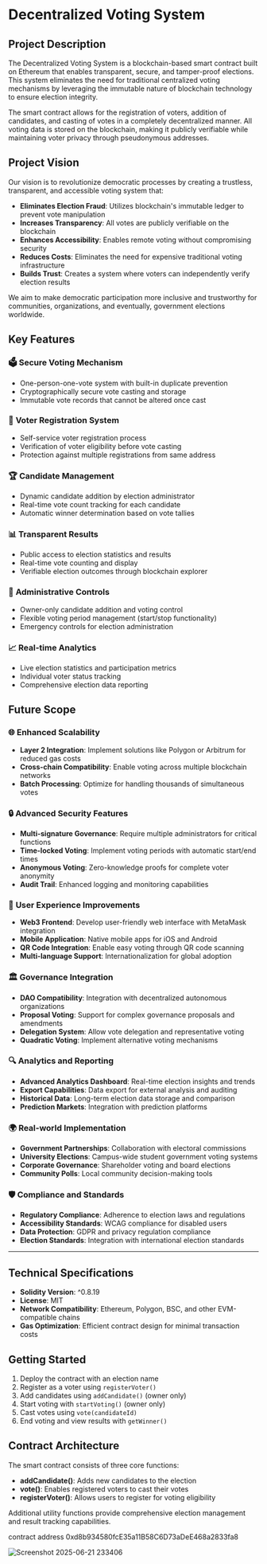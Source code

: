 # Decentralized Voting System

## Project Description

The Decentralized Voting System is a blockchain-based smart contract built on Ethereum that enables transparent, secure, and tamper-proof elections. This system eliminates the need for traditional centralized voting mechanisms by leveraging the immutable nature of blockchain technology to ensure election integrity.

The smart contract allows for the registration of voters, addition of candidates, and casting of votes in a completely decentralized manner. All voting data is stored on the blockchain, making it publicly verifiable while maintaining voter privacy through pseudonymous addresses.

## Project Vision

Our vision is to revolutionize democratic processes by creating a trustless, transparent, and accessible voting system that:

- **Eliminates Election Fraud**: Utilizes blockchain's immutable ledger to prevent vote manipulation
- **Increases Transparency**: All votes are publicly verifiable on the blockchain
- **Enhances Accessibility**: Enables remote voting without compromising security
- **Reduces Costs**: Eliminates the need for expensive traditional voting infrastructure
- **Builds Trust**: Creates a system where voters can independently verify election results

We aim to make democratic participation more inclusive and trustworthy for communities, organizations, and eventually, government elections worldwide.

## Key Features

### 🗳️ **Secure Voting Mechanism**
- One-person-one-vote system with built-in duplicate prevention
- Cryptographically secure vote casting and storage
- Immutable vote records that cannot be altered once cast

### 👥 **Voter Registration System**
- Self-service voter registration process
- Verification of voter eligibility before vote casting
- Protection against multiple registrations from same address

### 🏆 **Candidate Management**
- Dynamic candidate addition by election administrator
- Real-time vote count tracking for each candidate
- Automatic winner determination based on vote tallies

### 📊 **Transparent Results**
- Public access to election statistics and results
- Real-time vote counting and display
- Verifiable election outcomes through blockchain explorer

### 🔐 **Administrative Controls**
- Owner-only candidate addition and voting control
- Flexible voting period management (start/stop functionality)
- Emergency controls for election administration

### 📈 **Real-time Analytics**
- Live election statistics and participation metrics
- Individual voter status tracking
- Comprehensive election data reporting

## Future Scope

### 🌐 **Enhanced Scalability**
- **Layer 2 Integration**: Implement solutions like Polygon or Arbitrum for reduced gas costs
- **Cross-chain Compatibility**: Enable voting across multiple blockchain networks
- **Batch Processing**: Optimize for handling thousands of simultaneous votes

### 🔒 **Advanced Security Features**
- **Multi-signature Governance**: Require multiple administrators for critical functions
- **Time-locked Voting**: Implement voting periods with automatic start/end times
- **Anonymous Voting**: Zero-knowledge proofs for complete voter anonymity
- **Audit Trail**: Enhanced logging and monitoring capabilities

### 📱 **User Experience Improvements**
- **Web3 Frontend**: Develop user-friendly web interface with MetaMask integration
- **Mobile Application**: Native mobile apps for iOS and Android
- **QR Code Integration**: Enable easy voting through QR code scanning
- **Multi-language Support**: Internationalization for global adoption

### 🏛️ **Governance Integration**
- **DAO Compatibility**: Integration with decentralized autonomous organizations
- **Proposal Voting**: Support for complex governance proposals and amendments
- **Delegation System**: Allow vote delegation and representative voting
- **Quadratic Voting**: Implement alternative voting mechanisms

### 🔍 **Analytics and Reporting**
- **Advanced Analytics Dashboard**: Real-time election insights and trends
- **Export Capabilities**: Data export for external analysis and auditing
- **Historical Data**: Long-term election data storage and comparison
- **Prediction Markets**: Integration with prediction platforms

### 🌍 **Real-world Implementation**
- **Government Partnerships**: Collaboration with electoral commissions
- **University Elections**: Campus-wide student government voting systems
- **Corporate Governance**: Shareholder voting and board elections
- **Community Polls**: Local community decision-making tools

### 🛡️ **Compliance and Standards**
- **Regulatory Compliance**: Adherence to election laws and regulations
- **Accessibility Standards**: WCAG compliance for disabled users
- **Data Protection**: GDPR and privacy regulation compliance
- **Election Standards**: Integration with international election standards

---

## Technical Specifications

- **Solidity Version**: ^0.8.19
- **License**: MIT
- **Network Compatibility**: Ethereum, Polygon, BSC, and other EVM-compatible chains
- **Gas Optimization**: Efficient contract design for minimal transaction costs

## Getting Started

1. Deploy the contract with an election name
2. Register as a voter using `registerVoter()`
3. Add candidates using `addCandidate()` (owner only)
4. Start voting with `startVoting()` (owner only)
5. Cast votes using `vote(candidateId)`
6. End voting and view results with `getWinner()`

## Contract Architecture

The smart contract consists of three core functions:
- **addCandidate()**: Adds new candidates to the election
- **vote()**: Enables registered voters to cast their votes
- **registerVoter()**: Allows users to register for voting eligibility

Additional utility functions provide comprehensive election management and result tracking capabilities.


contract address	0xd8b934580fcE35a11B58C6D73aDeE468a2833fa8


![Screenshot 2025-06-21 233406](https://github.com/user-attachments/assets/4e13a774-ff6d-4d91-bcd3-068277dbbf88)

